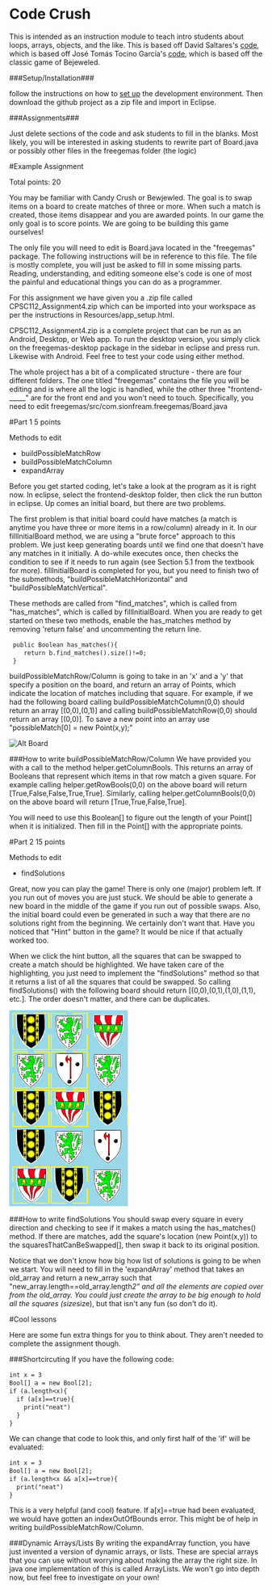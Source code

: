 Code Crush
=============

This is intended as an instruction module to teach intro students about
loops, arrays, objects, and the like.
This is based off David Saltares's [code](https://github.com/siondream/freegemas-gdx),
which is based off José Tomás Tocino García's [code](http://code.google.com/p/freegemas/),
which is based off the classic game of Bejeweled.

###Setup/Installation###

follow the instructions on how to [set up](https://developer.android.com/sdk/index.html?hl=i)
the development environment. Then download the github project as a zip file and import in Eclipse.


###Assignments###

Just delete sections of the code and ask students to fill in the blanks.
Most likely, you will be interested in asking students to rewrite part of
Board.java or possibly other files in the freegemas folder (the logic)


#Example Assignment

Total points: 20

You may be familiar with Candy Crush or Bewjewled. The goal is to swap items on a board to create matches of three or more. When such a match is created, those items disappear and you are awarded points. In our game the only goal is to score points. We are going to be building this game ourselves!

The only file you will need to edit is Board.java located in the "freegemas" package. The following instructions will be in reference to this file. The file is mostly complete, you will just be asked to fill in some missing parts. Reading, understanding, and editing someone else's code is one of most the painful and educational things you can do as a programmer.

For this assignment we have given you a .zip file called CPSC112_Assignment4.zip which can be imported into your workspace as per the instructions in Resources/app_setup.html.

CPSC112_Assignment4.zip is a complete project that can be run as an Android, Desktop, or Web app. To run the desktop version, you simply click on the freegemas-desktop package in the sidebar in eclipse and press run. Likewise with Android. Feel free to test your code using either method.

The whole project has a bit of a complicated structure - there are four different folders. The one titled "freegemas" contains the file you will be editing and is where all the logic is handled, while the other three "frontend-_____" are for the front end and you won't need to touch. Specifically, you need to edit freegemas/src/com.sionfream.freegemas/Board.java

#Part 1
5 points

Methods to edit

- buildPossibleMatchRow
- buildPossibleMatchColumn
- expandArray

Before you get started coding, let's take a look at the program as it is right now. In eclipse, select the frontend-desktop folder, then click the run button in eclipse. Up comes an initial board, but there are two problems.

The first problem is that initial board could have matches (a match is anytime you have three or more items in a row/column) already in it. In our fillInitialBoard method, we are using a "brute force" approach to this problem. We just keep generating boards until we find one that doesn't have any matches in it initially.  A do-while executes once, then checks the condition to see if it needs to run again (see Section 5.1 from the textbook for more). fillInitialBoard is completed for you, but you need to finish two of the submethods, "buildPossibleMatchHorizontal" and "buildPossibleMatchVertical".

These methods are called from "find_matches", which is called from "has_matches", which is called by fillInitialBoard. When you are ready to get started on these two methods, enable the has_matches method by removing 'return false' and uncommenting the return line.

	 public Boolean has_matches(){
	    return b.find_matches().size()!=0;
	 }

buildPossibleMatchRow/Column is going to take in an 'x' and a 'y' that specify a position on the board, and return an array of Points, which indicate the location of matches including that square. For example, if we had the following board calling buildPossibleMatchColumn(0,0) should return an array [(0,0),(0,1)] and calling buildPossibleMatchRow(0,0) should return an array [(0,0)]. To save a new point into an array use "possibleMatch[0] = new Point(x,y);"

![Alt Board](/Board1.png)

###How to write buildPossibleMatchRow/Column
We have provided you with a call to the method helper.getColumnBools. This returns an array of Booleans that represent which items in that row match a given square. For example calling helper.getRowBools(0,0) on the above board will return [True,False,False,True,True]. Similarly, calling helper.getColumnBools(0,0) on the above board will return [True,True,False,True].

You will need to use this Boolean[] to figure out the length of your Point[] when it is  initialized. Then fill in the Point[] with the appropriate points.


#Part 2
15 points

Methods to edit
- findSolutions

Great, now you can play the game! There is only one (major) problem left. If you run out of moves you are just stuck. We should be able to generate a new board in the middle of the game if you run out of possible swaps. Also, the initial board could even be generated in such a way that there are no solutions right from the beginning. We certainly don't want that. Have you noticed that "Hint" button in the game? It would be nice if that actually worked too.

When we click the hint button, all the squares that can be swapped to create a match should be highlighted. We have taken care of the highlighting, you just need to implement the "findSolutions" method so that it returns a list of all the squares that could be swapped. So calling findSolutions() with the following board should return [(0,0),(0,1),(1,0),(1,1), etc.]. The order doesn't matter, and there can be duplicates.

![Alt Board](/Board2.png)

###How to write findSolutions
You should swap every square in every direction and checking to see if it makes a match using the has_matches() method. If there are matches, add the square's location (new Point(x,y)) to the squaresThatCanBeSwapped[], then swap it back to its original position.

Notice that we don't know how big how list of solutions is going to be when we start. You will need to fill in the 'expandArray' method that takes an old_array and return a new_array such that "new_array.length==old_array.length*2" and all the elements are copied over from the old_array. You could just create the array to be big enough to hold all the squares (size*size), but that isn't any fun (so don't do it).



#Cool lessons

Here are some fun extra things for you to think about. They aren't needed to complete the assignment though.

###Shortcircuting
If you have the following code:

    int x = 3
    Bool[] a = new Bool[2];
    if (a.length<x){
      if (a[x]==true){
        print("neat")
      }
    }

We can change that code to look this, and only first half of the 'if' will be evaluated:

    int x = 3
    Bool[] a = new Bool[2];
    if (a.length<x && a[x]==true){
      print("neat")
    }

This is a very helpful (and cool) feature. If a[x]==true had been evaluated, we would have gotten an indexOutOfBounds error. This might be of help in writing buildPossibleMatchRow/Column.

###Dynamic Arrays/Lists
By writing the expandArray function, you have just invented a version of  dynamic arrays, or lists. These are special arrays that you can use without worrying about making the array the right size. In java one implementation of this is called ArrayLists. We won't go into depth now, but feel free to investigate on your own!

